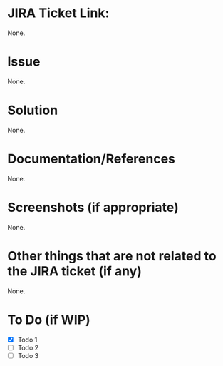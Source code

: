 # JIRA Ticket Link:
None.

# Issue
None.

# Solution
None.

# Documentation/References
None.

# Screenshots (if appropriate)
None.

# Other things that are not related to the JIRA ticket (if any)
None.

# To Do (if WIP)
* [X] Todo 1
* [ ] Todo 2
* [ ] Todo 3
